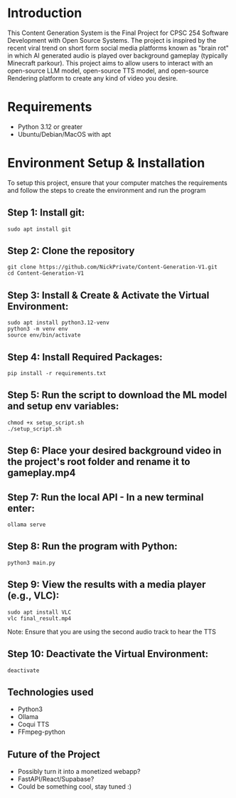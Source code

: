 # Introduction
This Content Generation System is the Final Project for CPSC 254  Software Development with Open Source Systems.
The project is inspired by the recent viral trend on short form social media platforms known as "brain rot" in which AI generated audio is played over background gameplay (typically Minecraft parkour).
This project aims to allow users to interact with an open-source LLM model, open-source TTS model, and open-source Rendering platform to create any kind of video you desire.


# Requirements
- Python 3.12 or greater
- Ubuntu/Debian/MacOS with apt

# Environment Setup & Installation
To setup this project, ensure that your computer matches the requirements and follow the steps to create the environment and run the program

## Step 1: Install git:
```
sudo apt install git
```
## Step 2: Clone the repository
```
git clone https://github.com/NickPrivate/Content-Generation-V1.git
cd Content-Generation-V1
```

## Step 3: Install & Create & Activate the Virtual Environment:
```
sudo apt install python3.12-venv
python3 -m venv env
source env/bin/activate
```


## Step 4: Install Required Packages:
```
pip install -r requirements.txt
```

## Step 5: Run the script to download the ML model and setup env variables:
```
chmod +x setup_script.sh
./setup_script.sh
```

## Step 6: Place your desired background video in the project's root folder and rename it to gameplay.mp4

## Step 7: Run the local API - In a new terminal enter:
```
ollama serve
```

## Step 8: Run the program with Python:
```
python3 main.py
```

## Step 9: View the results with a media player (e.g., VLC):
```
sudo apt install VLC
vlc final_result.mp4
```
Note: Ensure that you are using the second audio track to hear the TTS

## Step 10: Deactivate the Virtual Environment:
```
deactivate
```


## Technologies used
- Python3
- Ollama
- Coqui TTS
- FFmpeg-python


## Future of the Project
- Possibly turn it into a monetized webapp?
- FastAPI/React/Supabase?
- Could be something cool, stay tuned :)

